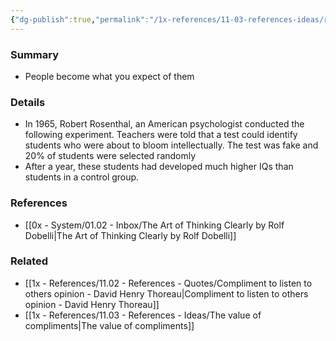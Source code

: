 ```yaml
---
{"dg-publish":true,"permalink":"/1x-references/11-03-references-ideas/rosenthal-effect/","dgHomeLink":true,"dgPassFrontmatter":false,"dgShowBacklinks":true,"dgShowLocalGraph":false,"dgShowInlineTitle":true}
---
```



### Summary
- People become what you expect of them

### Details
- In 1965, Robert Rosenthal, an American psychologist conducted the following experiment. Teachers were told that a test could identify students who were about to bloom intellectually. The test was fake and 20% of students were selected randomly
- After a year, these students had developed much higher IQs than students in a control group.

### References
- [[0x - System/01.02 - Inbox/The Art of Thinking Clearly by Rolf Dobelli|The Art of Thinking Clearly by Rolf Dobelli]]

### Related
- [[1x - References/11.02 - References - Quotes/Compliment to listen to others opinion - David Henry Thoreau|Compliment to listen to others opinion - David Henry Thoreau]]
- [[1x - References/11.03 - References - Ideas/The value of compliments|The value of compliments]]
